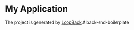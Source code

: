 # My Application

The project is generated by [LoopBack](http://loopback.io).# back-end-boilerplate
